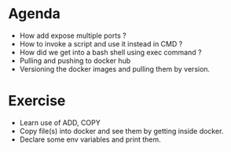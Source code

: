 # Agenda

- How add expose multiple ports ?
- How to invoke a script and use it instead in CMD ?
- How did we get into a bash shell using exec command ?
- Pulling and pushing to docker hub
- Versioning the docker images and pulling them by version.


# Exercise

- Learn use of ADD, COPY
- Copy file(s) into docker and see them by getting inside docker.
- Declare some env variables and print them.
